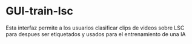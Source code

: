 # GUI-train-lsc

Esta interfaz permite a los usuarios clasificar clips de videos sobre LSC para despues ser etiquetados y usados para el entrenamiento de una IA
